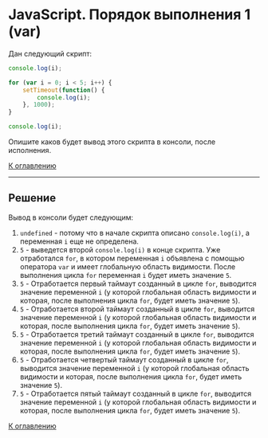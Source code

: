 # JavaScript. Порядок выполнения 1 (var)

Дан следующий скрипт:
```javascript
console.log(i);

for (var i = 0; i < 5; i++) {
    setTimeout(function() {
        console.log(i);
    }, 1000);
}

console.log(i);
```
Опишите каков будет вывод этого скрипта в консоли, после исполнения.

[К оглавлению](../README.md)

---

## Решение
Вывод в консоли будет следующим:
1. `undefined` - потому что в начале скрипта описано `console.log(i)`, а переменная `i` еще не определена.
1. `5` - выведется второй `console.log(i)` в конце скрипта. Уже отработался `for`, в котором переменная `i` объявлена с помощью оператора `var` и имеет глобальную область видимости. После выполнения цикла `for` переменная `i` будет иметь значение `5`.
1. `5` - Отработается первый таймаут созданный в цикле `for`, выводится значение переменной `i` (у которой глобальная область видимости и которая, после выполнения цикла `for`, будет иметь значение `5`).
1. `5` - Отработается второй таймаут созданный в цикле `for`, выводится значение переменной `i` (у которой глобальная область видимости и которая, после выполнения цикла `for`, будет иметь значение `5`).
1. `5` - Отработается третий таймаут созданный в цикле `for`, выводится значение переменной `i` (у которой глобальная область видимости и которая, после выполнения цикла `for`, будет иметь значение `5`).
1. `5` - Отработается четвертый таймаут созданный в цикле `for`, выводится значение переменной `i` (у которой глобальная область видимости и которая, после выполнения цикла `for`, будет иметь значение `5`).
1. `5` - Отработается пятый таймаут созданный в цикле `for`, выводится значение переменной `i` (у которой глобальная область видимости и которая, после выполнения цикла `for`, будет иметь значение `5`).

[К оглавлению](../README.md)
